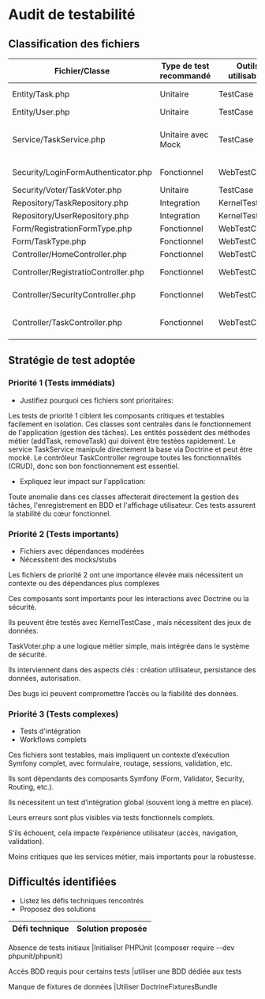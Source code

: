 # Audit de testabilité

## Classification des fichiers

| Fichier/Classe | Type de test recommandé | Outils utilisables | Justification                | Priorité (1-3) |
|----------------|------------------------|-------------------|---------------          |----------------|
|Entity/Task.php | Unitaire               | TestCase          |fct simple:getteur,setteur   |                 1 |
|Entity/User.php | Unitaire               | TestCase          |getteur ,setteur |                             1 |
|Service/TaskService.php|Unitaire avec Mock|TestCase|mocker Repository pour tester createTask, deleteTask ..| 1 |
|Security/LoginFormAuthenticator.php|Fonctionnel|WebTestCase  |Depend des firewall et session               | 3 |
|Security/Voter/TaskVoter.php| Unitaire   | TestCase          |logique clair et isolée                      | 2 |
|Repository/TaskRepository.php|Integration| KernelTestCase    |Necessite Doctrine                           | 2 |
|Repository/UserRepository.php|Integration| KernelTestCase    |Necessite Doctrine                           | 2 |
|Form/RegistrationFormType.php|Fonctionnel|WebTestCase        |Simuler un formulaire                        | 3 |
|Form/TaskType.php            |Fonctionnel|WebTestCase        |Simuler un formulaire                        | 3 |
|Controller/HomeController.php|Fonctionnel|WebTestCase        |Utilise route et vue                         | 3 |
|Controller/RegistratioController.php|Fonctionnel|WebTestCase |Utilise formulaire hashage                   | 3 |
|Controller/SecurityController.php|Fonctionnel|WebTestCase    |Dépend du firewall et de la session          | 3 |
|Controller/TaskController.php|Fonctionnel|WebTestCase|Gère tout le CRUD, la sécurité, la BDD  et les formulaires|1|


## Stratégie de test adoptée

### Priorité 1 (Tests immédiats)
- Justifiez pourquoi ces fichiers sont prioritaires:

Les tests de priorité 1 ciblent les composants critiques et testables facilement en isolation.
Ces classes sont centrales dans le fonctionnement de l'application (gestion des tâches).
Les entités possèdent des méthodes métier (addTask, removeTask) qui doivent être testées rapidement.
Le service TaskService manipule directement la base via Doctrine et peut être mocké.
Le contrôleur TaskController regroupe toutes les fonctionnalités (CRUD), donc son bon fonctionnement est essentiel.

- Expliquez leur impact sur l'application:

Toute anomalie dans ces classes affecterait directement la gestion des tâches, l'enregistrement en BDD et l'affichage utilisateur.
Ces tests assurent la stabilité du cœur fonctionnel.

### Priorité 2 (Tests importants)
- Fichiers avec dépendances modérées
- Nécessitent des mocks/stubs

Les fichiers de priorité 2 ont une importance élevée mais nécessitent un contexte ou des dépendances plus complexes

Ces composants sont importants pour les interactions avec Doctrine ou la sécurité.

Ils peuvent être testés avec KernelTestCase , mais nécessitent des jeux de données.

TaskVoter.php a une logique métier simple, mais intégrée dans le système de sécurité.

Ils interviennent dans des aspects clés : création utilisateur, persistance des données, autorisation.

Des bugs ici peuvent compromettre l’accès ou la fiabilité des données.

### Priorité 3 (Tests complexes)
- Tests d'intégration
- Workflows complets

Ces fichiers sont testables, mais impliquent un contexte d’exécution Symfony complet, avec formulaire, routage, sessions, validation, etc.

Ils sont dépendants des composants Symfony (Form, Validator, Security, Routing, etc.).

Ils nécessitent un test d’intégration global (souvent long à mettre en place).

Leurs erreurs sont plus visibles via tests fonctionnels complets.

S’ils échouent, cela impacte l’expérience utilisateur (accès, navigation, validation).

Moins critiques que les services métier, mais importants pour la robustesse.

## Difficultés identifiées
- Listez les défis techniques rencontrés
- Proposez des solutions

Défi technique	                        |Solution proposée
----------------------------------------|------------------------------------

Absence de tests initiaux		        |Initialiser PHPUnit (composer require --dev phpunit/phpunit)

Accès BDD requis pour certains tests	|utiliser une BDD dédiée aux tests

Manque de fixtures de données		    |Utiliser DoctrineFixturesBundle 

